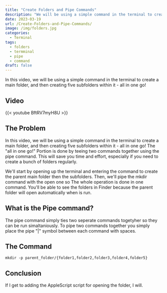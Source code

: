 ```yaml
---
title: "Create Folders and Pipe Commands"
description: "We will be using a simple command in the terminal to create a main folder, and then creating five subfolders within it - all in one go!"
date: 2023-03-19
url: /Create-Folders-and-Pipe-Commands/
image: /img/folders.jpg
categories:
  - Terminal
tags:
  - folders
  - termminal
  - pipe
  - command
draft: false
---
```


In this video, we will be using a simple command in the terminal to create a main folder, and then creating five subfolders within it - all in one go!

## Video

{{< youtube BftRV7myH8U >}}

## The Problem

In this video, we will be using a simple command in the terminal to create a main folder, and then creating five subfolders within it - all in one go! The "all in one go!" Portion is done by teeing two commands together using the pipe command. This will save you time and effort, especially if you need to create a bunch of folders regularly.

We'll start by opening up the terminal and entering the command to create the parent main folder then the subfolders. Then, we'll pipe the mkdir command with the open one so The whole operation is done in one command. You'll be able to see the folders in Finder because the parent folder will open automatically when is run. 

## What is the Pipe command?

The pipe command simply ties two seperate commands togetyher so they can be run simaltaniously. To pipe two commands together you simply place the pipe "|" symbol between each command with spaces. 

## The Command

```
mkdir -p parent_folder/{folder1,folder2,folder3,folder4,folder5}
```

## Conclusion

If I get to adding the AppleScript script for opening the folder, I will. 